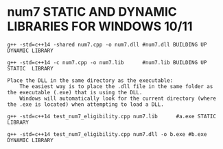 # num7 STATIC AND DYNAMIC LIBRARIES FOR WINDOWS 10/11

    g++ -std=c++14 -shared num7.cpp -o num7.dll #num7.dll BUILDING UP DYNAMIC LIBRARY  
    
    g++ -std=c++14 -c num7.cpp -o num7.lib      #num7.lib BUILDING UP STATIC  LIBRARY 
    
    Place the DLL in the same directory as the executable:  
        The easiest way is to place the .dll file in the same folder as the executable (.exe) that is using the DLL.  
        Windows will automatically look for the current directory (where the .exe is located) when attempting to load a DLL.  
    
    g++ -std=c++14 test_num7_eligibility.cpp num7.lib 	   #a.exe STATIC  LIBRARY  
    
    g++ -std=c++14 test_num7_eligibility.cpp num7.dll -o b.exe #b.exe DYNAMIC LIBRARY
